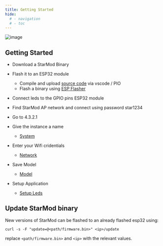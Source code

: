 ```yaml
---
title: Getting Started
hide:
  # - navigation
  # - toc
---
```


![image](https://github.com/ewowi/StarDocs/assets/1737159/1971587b-372f-4427-8600-92f9071ba82d)

## Getting Started

* Download a StarMod Binary

* Flash it to an ESP32 module
    * Compile and upload [source code](https://github.com/ewowi/StarMod) via vscode / PIO
    * Flash a binary using [ESP Flasher](https://github.com/srg74/WLED-wemos-shield/tree/master/resources/Firmware/WLED_%20ESP_Flasher)

* Connect leds to the GPIO pins ESP32 module

* Find StarMod AP network and connect using password star1234

* Go to 4.3.2.1

* Give the instance a name
    * [System](/StarDocs/SysMod/SysModSystem)

* Enter your Wifi cridentials
    * [Network](/StarDocs/SysMod/SysModNetwork)

* Save Model
    * [Model](/StarDocs/SysMod/SysModModel)

* Setup Application
    * [Setup Leds](/StarDocs/LedMod/GettingStarted)

## Update StarMod binary

New versions of StarMod can be flashed to an already flashed esp32 using:

```
curl -s -F "update=@<path/firmware.bin>" <ip>/update
```

replace ```<path/firmware.bin>``` and ```<ip>``` with the relevant values.

